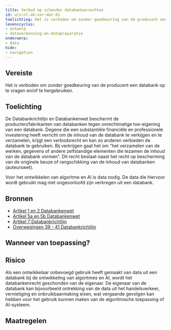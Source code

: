 ```yaml
---
title: Verbod op schenden databankenrechten
id: urn:nl:ak:ver:dat-01
toelichting: Het is verboden om zonder goedkeuring van de producent een databanken op te vragen en/of te hergebruiken.
levenscyclus:
- ontwerp
- dataverkenning-en-datapreparatie
onderwerp:
- data
hide:
- navigation
---
```


<!-- tags -->
## Vereiste

Het is verboden om zonder goedkeuring van de producent een databank op te vragen en/of te hergebruiken.

## Toelichting

De Databankrichtlijn en Databankenwet beschermt de producten/fabrikanten van databanken tegen onrechtmatige toe-eigening van een databank.
Degene die een substantiële financiële en professionele investering heeft verricht om de inhoud van de databank te verkijgen en te verzamelen, krijgt een verbodsrecht en kan zo anderen verbieden de databank te gebruiken.
Bij verkrijgen gaat het om "het verzamelen van de werken, gegevens of andere zelfstandige elementen die tezamen de inhoud van de databank vormen".
Dit recht bestaat naast het recht op bescherming van de originele keuze of rangschikking van de inhoud van databanken (auteurswet).
 

Voor het ontwikkelen van algoritme en AI is data nodig.
De data die hiervoor wordt gebruikt mag niet ongeoorloofd zijn verkregen uit een databank.


## Bronnen

- [Artikel 1 en 2 Databankenwet](https://wetten.overheid.nl/jci1.3:c:BWBR0010591&artikel=I&z=2021-06-07&g=2021-06-07)
- [Artikel 5a en 5b Databankenwet](https://wetten.overheid.nl/jci1.3:c:BWBR0010591&artikel=I&z=2021-06-07&g=2021-06-07)
- [Artikel 7 Databankrichtlijn](https://eur-lex.europa.eu/legal-content/NL/TXT/HTML/?uri=CELEX:31996L0009)
- [Overwegingen 39 - 41 Databankrichtlijn](https://eur-lex.europa.eu/legal-content/NL/TXT/HTML/?uri=CELEX:31996L0009)

## Wanneer van toepassing?


## Risico

Als een ontwikkelaar onbevoegd gebruik heeft gemaakt van data uit een databank bij de ontwikkeling van algoritmes en AI, wordt het databankenrecht geschonden van de eigenaar.
 De eigenaar van de databank kan bijvoorbeeld ontrekking van de data uit het handelsverkeer, vernietiging en onbruikbaarmaking  eisen, wat vergaande gevolgen kan hebben voor het gebruik kunnen maken van de algoritmische toepassing of AI-systeem.
 
## Maatregelen

<!-- list_maatregelen vereiste/dat-01-databankenwet -->
